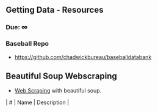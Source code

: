 ## Getting Data - Resources

### Due: ∞

### Baseball Repo

- https://github.com/chadwickbureau/baseballdatabank

## Beautiful Soup Webscraping

- [Web Scraping](scraping.md) with beautiful soup.

| # | Name | Description |
